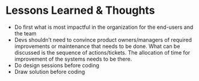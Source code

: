 # Lessons Learned & Thoughts

* Do first what is most impactful in the organization for the end-users and the team
* Devs shouldn’t need to convince product owners/managers of required improvements or maintenance that needs to be done. What can be discussed is the sequence of actions/tickets. The allocation of time for improvement of the systems needs to be there.
* Do design sessions before coding
* Draw solution before coding 



